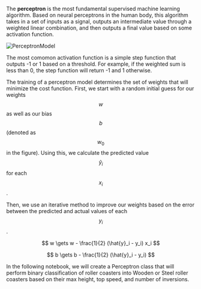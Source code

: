 The **perceptron** is the most fundamental supervised machine learning algorithm. Based on neural perceptrons in the human body, this algorithm takes in a set of inputs as a signal, outputs an intermediate value through a weighted linear combination, and then outputs a final value based on some activation function. 

![PerceptronModel](https://anasbrital98.github.io/assets/img/14/Perceptron.png)

The most comomon activation function is a simple step function that outputs -1 or 1 based on a threshold. For example, if the weighted sum is less than 0, the step function will return -1 and 1 otherwise.

The training of a perceptron model determines the set of weights that will minimize the cost function. First, we start with a random initial guess for our weights $$w$$ as well as our bias $$b$$ (denoted as $$w_0$$ in the figure). Using this, we calculate the predicted value $$\hat{y}_i$$ for each $$x_i$$.

Then, we use an iterative method to improve our weights based on the error between the predicted and actual values of each $$y_i$$. 

$$
 w \gets w - \frac{1}{2} (\hat{y}_i - y_i) x_i
$$

$$
 b \gets b - \frac{1}{2} (\hat{y}_i - y_i)
$$

In the following notebook, we will create a Perceptron class that will perform binary classification of roller coasters into Wooden or Steel roller coasters based on their max height, top speed, and number of inversions.
